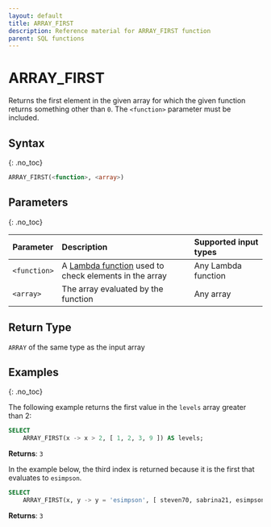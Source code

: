 ```yaml
---
layout: default
title: ARRAY_FIRST
description: Reference material for ARRAY_FIRST function
parent: SQL functions
---
```


# ARRAY\_FIRST

Returns the first element in the given array for which the given function returns something other than `0`. The `<function>` parameter must be included.

## Syntax
{: .no_toc}

```sql
ARRAY_FIRST(<function>, <array>)
```
## Parameters 
{: .no_toc}

| Parameter | Description                  | Supported input types | 
| :--------- | :--------------------------- | :-------- | 
| `<function>`  | A [Lambda function](../../working-with-semi-structured-data/working-with-arrays.md#manipulating-arrays-with-lambda-functions) used to check elements in the array | Any Lambda function |
| `<array>`   | The array evaluated by the function  | Any array | 

## Return Type
`ARRAY` of the same type as the input array 

## Examples
{: .no_toc}

The following example returns the first value in the `levels` array greater than 2: 

```sql
SELECT
	ARRAY_FIRST(x -> x > 2, [ 1, 2, 3, 9 ]) AS levels;
```

**Returns**: `3`

In the example below, the third index is returned because it is the first that evaluates to `esimpson`.

```sql
SELECT
    ARRAY_FIRST(x, y -> y = 'esimpson', [ steven70, sabrina21, esimpson, kennethpark ]) AS usernames;
```

**Returns**: `3`
